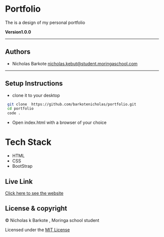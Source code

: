 # Portfolio
The is a design of my personal portfolio


**Version1.0.0**

---
## Authors
- Nicholas Barkote <nicholas.kebut@student.moringaschool.com>
---

## Setup Instructions

* clone it to your desktop 
```bash
 git clone  https://github.com/barkotenicholas/portfolio.git
 cd portfolio
 code .
  ```
* Open index.html with a browser of your choice
 
# Tech Stack
- HTML
- CSS
- BootStrap
 ## Live Link


[Click here to see the website](https://barkotenicholas.github.io/portfolio/)


## License & copyright

© Nicholas k Barkote , Moringa school student

Licensed under the [MIT License](LICENSE)